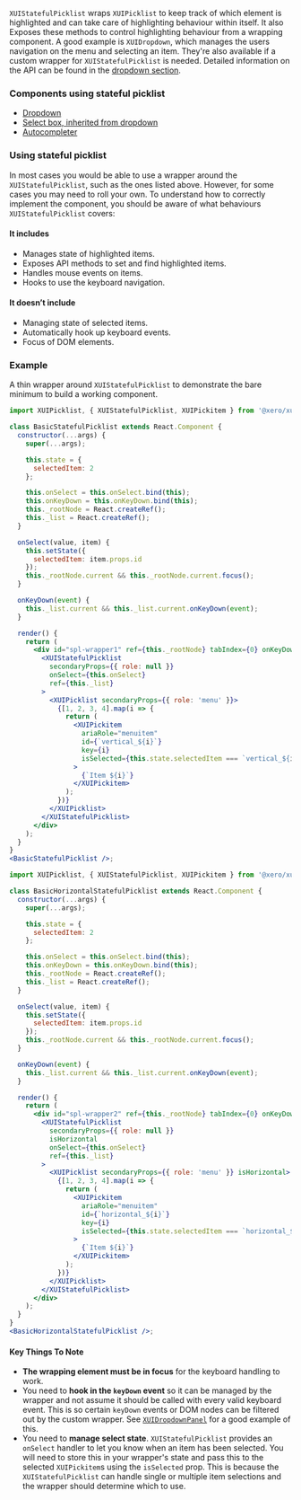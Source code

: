 `XUIStatefulPicklist` wraps `XUIPicklist` to keep track of which element is highlighted and can take care of highlighting behaviour within itself. It also Exposes these methods to control highlighting behaviour from a wrapping component. A good example is `XUIDropdown`, which manages the users navigation on the menu and selecting an item. They're also available if a custom wrapper for `XUIStatefulPicklist` is needed. Detailed information on the API can be found in the [dropdown section](#dropdown).

### Components using stateful picklist

- [Dropdown](#dropdown)
- [Select box, inherited from dropdown](#selectbox)
- [Autocompleter](#autocompleter)

### Using stateful picklist

In most cases you would be able to use a wrapper around the `XUIStatefulPicklist`, such as the ones listed above. However, for some cases you may need to roll your own. To understand how to correctly implement the component, you should be aware of what behaviours `XUIStatefulPicklist` covers:

#### It includes

- Manages state of highlighted items.
- Exposes API methods to set and find highlighted items.
- Handles mouse events on items.
- Hooks to use the keyboard navigation.

#### It doesn’t include

- Managing state of selected items.
- Automatically hook up keyboard events.
- Focus of DOM elements.

### Example

A thin wrapper around `XUIStatefulPicklist` to demonstrate the bare minimum to build a working component.

```jsx harmony
import XUIPicklist, { XUIStatefulPicklist, XUIPickitem } from '@xero/xui/react/picklist';

class BasicStatefulPicklist extends React.Component {
  constructor(...args) {
    super(...args);

    this.state = {
      selectedItem: 2
    };

    this.onSelect = this.onSelect.bind(this);
    this.onKeyDown = this.onKeyDown.bind(this);
    this._rootNode = React.createRef();
    this._list = React.createRef();
  }

  onSelect(value, item) {
    this.setState({
      selectedItem: item.props.id
    });
    this._rootNode.current && this._rootNode.current.focus();
  }

  onKeyDown(event) {
    this._list.current && this._list.current.onKeyDown(event);
  }

  render() {
    return (
      <div id="spl-wrapper1" ref={this._rootNode} tabIndex={0} onKeyDown={this.onKeyDown}>
        <XUIStatefulPicklist
          secondaryProps={{ role: null }}
          onSelect={this.onSelect}
          ref={this._list}
        >
          <XUIPicklist secondaryProps={{ role: 'menu' }}>
            {[1, 2, 3, 4].map(i => {
              return (
                <XUIPickitem
                  ariaRole="menuitem"
                  id={`vertical_${i}`}
                  key={i}
                  isSelected={this.state.selectedItem === `vertical_${i}`}
                >
                  {`Item ${i}`}
                </XUIPickitem>
              );
            })}
          </XUIPicklist>
        </XUIStatefulPicklist>
      </div>
    );
  }
}
<BasicStatefulPicklist />;
```

```jsx harmony
import XUIPicklist, { XUIStatefulPicklist, XUIPickitem } from '@xero/xui/react/picklist';

class BasicHorizontalStatefulPicklist extends React.Component {
  constructor(...args) {
    super(...args);

    this.state = {
      selectedItem: 2
    };

    this.onSelect = this.onSelect.bind(this);
    this.onKeyDown = this.onKeyDown.bind(this);
    this._rootNode = React.createRef();
    this._list = React.createRef();
  }

  onSelect(value, item) {
    this.setState({
      selectedItem: item.props.id
    });
    this._rootNode.current && this._rootNode.current.focus();
  }

  onKeyDown(event) {
    this._list.current && this._list.current.onKeyDown(event);
  }

  render() {
    return (
      <div id="spl-wrapper2" ref={this._rootNode} tabIndex={0} onKeyDown={this.onKeyDown}>
        <XUIStatefulPicklist
          secondaryProps={{ role: null }}
          isHorizontal
          onSelect={this.onSelect}
          ref={this._list}
        >
          <XUIPicklist secondaryProps={{ role: 'menu' }} isHorizontal>
            {[1, 2, 3, 4].map(i => {
              return (
                <XUIPickitem
                  ariaRole="menuitem"
                  id={`horizontal_${i}`}
                  key={i}
                  isSelected={this.state.selectedItem === `horizontal_${i}`}
                >
                  {`Item ${i}`}
                </XUIPickitem>
              );
            })}
          </XUIPicklist>
        </XUIStatefulPicklist>
      </div>
    );
  }
}
<BasicHorizontalStatefulPicklist />;
```

#### Key Things To Note

- **The wrapping element must be in focus** for the keyboard handling to work.
- You need to **hook in the `keyDown` event** so it can be managed by the wrapper and not assume it should be called with every valid keyboard event. This is so certain `keyDown` events or DOM nodes can be filtered out by the custom wrapper. See [`XUIDropdownPanel`](#xuidropdownpanel) for a good example of this.
- You need to **manage select state**. `XUIStatefulPicklist` provides an `onSelect` handler to let you know when an item has been selected. You will need to store this in your wrapper's state and pass this to the selected `XUIPickitem`s using the `isSelected` prop. This is because the `XUIStatefulPicklist` can handle single or multiple item selections and the wrapper should determine which to use.
